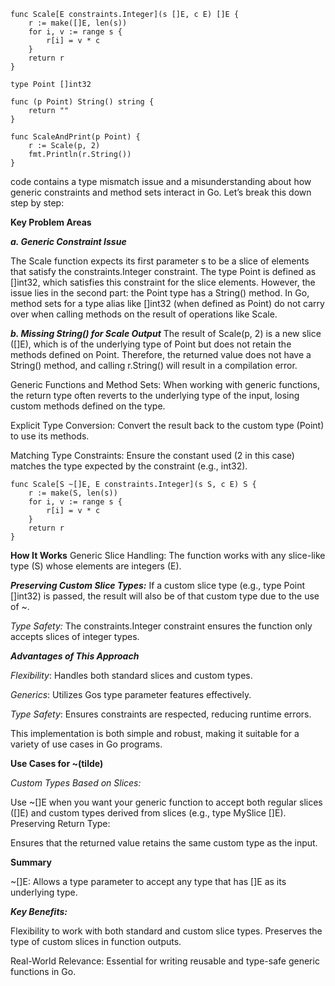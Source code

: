 ```
func Scale[E constraints.Integer](s []E, c E) []E {
	r := make([]E, len(s))
	for i, v := range s {
		r[i] = v * c
	}
	return r
}

type Point []int32

func (p Point) String() string {
	return ""
}

func ScaleAndPrint(p Point) {
	r := Scale(p, 2)
	fmt.Println(r.String())
}
```

code contains a type mismatch issue and a misunderstanding about how generic constraints and method sets interact in Go. Let’s break this down step by step:

**Key Problem Areas**

***a. Generic Constraint Issue***

The Scale function expects its first parameter s to be a slice of elements that satisfy the constraints.Integer constraint. The type Point is defined as []int32, which satisfies this constraint for the slice elements.
However, the issue lies in the second part: the Point type has a String() method. In Go, method sets for a type alias like []int32 (when defined as Point) do not carry over when calling methods on the result of operations like Scale.

***b. Missing String() for Scale Output***
The result of Scale(p, 2) is a new slice ([]E), which is of the underlying type of Point but does not retain the methods defined on Point. Therefore, the returned value does not have a String() method, and calling r.String() will result in a compilation error.

Generic Functions and Method Sets:
When working with generic functions, the return type often reverts to the underlying type of the input, losing custom methods defined on the type.

Explicit Type Conversion:
Convert the result back to the custom type (Point) to use its methods.

Matching Type Constraints:
Ensure the constant used (2 in this case) matches the type expected by the constraint (e.g., int32).

```
func Scale[S ~[]E, E constraints.Integer](s S, c E) S {
	r := make(S, len(s))
	for i, v := range s {
		r[i] = v * c
	}
	return r
}
```

**How It Works**
Generic Slice Handling:
The function works with any slice-like type (S) whose elements are integers (E).

***Preserving Custom Slice Types:***
If a custom slice type (e.g., type Point []int32) is passed, the result will also be of that custom type due to the use of ~.

_Type Safety:_
The constraints.Integer constraint ensures the function only accepts slices of integer types.

***Advantages of This Approach***

_Flexibility_: Handles both standard slices and custom types.

_Generics_: Utilizes Gos type parameter features effectively.

_Type Safety_: Ensures constraints are respected, reducing runtime errors.


This implementation is both simple and robust, making it suitable for a variety of use cases in Go programs.

**Use Cases for ~(tilde)**

_Custom Types Based on Slices:_

Use ~[]E when you want your generic function to accept both regular slices ([]E) and custom types derived from slices (e.g., type MySlice []E).
Preserving Return Type:

Ensures that the returned value retains the same custom type as the input.

**Summary**

~[]E: Allows a type parameter to accept any type that has []E as its underlying type.

***Key Benefits:***

Flexibility to work with both standard and custom slice types.
Preserves the type of custom slices in function outputs.

Real-World Relevance: Essential for writing reusable and type-safe generic functions in Go.

